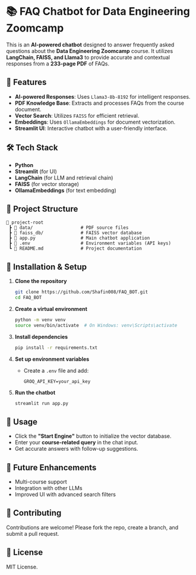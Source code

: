 # 📚 FAQ Chatbot for Data Engineering Zoomcamp  

This is an **AI-powered chatbot** designed to answer frequently asked questions about the **Data Engineering Zoomcamp** course. It utilizes **LangChain, FAISS, and Llama3** to provide accurate and contextual responses from a **233-page PDF** of FAQs.  

## 🚀 Features  
- **AI-powered Responses**: Uses `Llama3-8b-8192` for intelligent responses.  
- **PDF Knowledge Base**: Extracts and processes FAQs from the course document.  
- **Vector Search**: Utilizes `FAISS` for efficient retrieval.  
- **Embeddings**: Uses `OllamaEmbeddings` for document vectorization.  
- **Streamlit UI**: Interactive chatbot with a user-friendly interface.  

## 🛠️ Tech Stack  
- **Python**  
- **Streamlit** (for UI)  
- **LangChain** (for LLM and retrieval chain)  
- **FAISS** (for vector storage)  
- **OllamaEmbeddings** (for text embedding)  
 

## 📂 Project Structure  
```
📁 project-root  
 ┣ 📁 data/                  # PDF source files  
 ┣ 📁 faiss_db/              # FAISS vector database  
 ┣ 📜 app.py                 # Main chatbot application  
 ┣ 📜 .env                   # Environment variables (API keys)  
 ┗ 📜 README.md              # Project documentation  
```

## 🔧 Installation & Setup  

1. **Clone the repository**  
   ```bash
   git clone https://github.com/Shafin008/FAQ_BOT.git
   cd FAQ_BOT
   ```

2. **Create a virtual environment**  
   ```bash
   python -m venv venv  
   source venv/bin/activate  # On Windows: venv\Scripts\activate  
   ```

3. **Install dependencies**  
   ```bash
   pip install -r requirements.txt  
   ```

4. **Set up environment variables**  
   - Create a `.env` file and add:  
     ```
     GROQ_API_KEY=your_api_key
     ```

5. **Run the chatbot**  
   ```bash
   streamlit run app.py  
   ```

## 🏃 Usage  
- Click the **"Start Engine"** button to initialize the vector database.  
- Enter your **course-related query** in the chat input.  
- Get accurate answers with follow-up suggestions.  

## 📌 Future Enhancements  
- Multi-course support  
- Integration with other LLMs  
- Improved UI with advanced search filters  

## 🤝 Contributing  
Contributions are welcome! Please fork the repo, create a branch, and submit a pull request.  

## 📜 License  
MIT License.  
